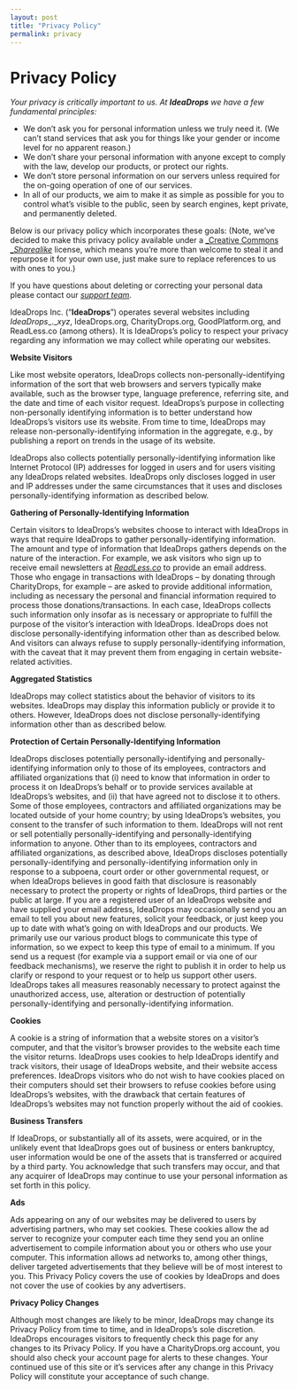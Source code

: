 ```yaml
---
layout: post
title: "Privacy Policy"
permalink: privacy
---
```

# **Privacy Policy**

*Your privacy is critically important to us. At **IdeaDrops** we have a few fundamental principles:*

* We don’t ask you for personal information unless we truly need it. (We can’t stand services that ask you for things like your gender or income level for no apparent reason.)
* We don’t share your personal information with anyone except to comply with the law, develop our products, or protect our rights.
* We don’t store personal information on our servers unless required for the on-going operation of one of our services.
* In all of our products, we aim to make it as simple as possible for you to control what’s visible to the public, seen by search engines, kept private, and permanently deleted.

Below is our privacy policy which incorporates these goals: (Note, we’ve decided to make this privacy policy available under a [_Creative Commons __Sharealike_](http://creativecommons.org/licenses/by-sa/4.0/) license, which means you’re more than welcome to steal it and repurpose it for your own use, just make sure to replace references to us with ones to you.)

If you have questions about deleting or correcting your personal data please contact our [_support team_](http://en.support.wordpress.com/).

IdeaDrops Inc. (“**IdeaDrops**”) operates several websites including _IdeaDrops__.__xyz_, IdeaDrops.org, CharityDrops.org,  GoodPlatform.org, and ReadLess.co (among others). It is IdeaDrops’s policy to respect your privacy regarding any information we may collect while operating our websites.

**Website Visitors**

Like most website operators, IdeaDrops collects non-personally-identifying information of the sort that web browsers and servers typically make available, such as the browser type, language preference, referring site, and the date and time of each visitor request. IdeaDrops’s purpose in collecting non-personally identifying information is to better understand how IdeaDrops’s visitors use its website. From time to time, IdeaDrops may release non-personally-identifying information in the aggregate, e.g., by publishing a report on trends in the usage of its website.

IdeaDrops also collects potentially personally-identifying information like Internet Protocol (IP) addresses for logged in users and for users visiting any IdeaDrops related websites. IdeaDrops only discloses logged in user and IP addresses under the same circumstances that it uses and discloses personally-identifying information as described below.

**Gathering of Personally-Identifying Information**

Certain visitors to IdeaDrops’s websites choose to interact with IdeaDrops in ways that require IdeaDrops to gather personally-identifying information. The amount and type of information that IdeaDrops gathers depends on the nature of the interaction. For example, we ask visitors who sign up to receive email newsletters at [_ReadLess.co_](http://wordpress.com/) to provide an email address. Those who engage in transactions with IdeaDrops – by donating through CharityDrops, for example – are asked to provide additional information, including as necessary the personal and financial information required to process those donations/transactions. In each case, IdeaDrops collects such information only insofar as is necessary or appropriate to fulfill the purpose of the visitor’s interaction with IdeaDrops. IdeaDrops does not disclose personally-identifying information other than as described below. And visitors can always refuse to supply personally-identifying information, with the caveat that it may prevent them from engaging in certain website-related activities.

**Aggregated Statistics**

IdeaDrops may collect statistics about the behavior of visitors to its websites. IdeaDrops may display this information publicly or provide it to others. However, IdeaDrops does not disclose personally-identifying information other than as described below.

**Protection of Certain Personally-Identifying Information**

IdeaDrops discloses potentially personally-identifying and personally-identifying information only to those of its employees, contractors and affiliated organizations that (i) need to know that information in order to process it on IdeaDrops’s behalf or to provide services available at IdeaDrops’s websites, and (ii) that have agreed not to disclose it to others. Some of those employees, contractors and affiliated organizations may be located outside of your home country; by using IdeaDrops’s websites, you consent to the transfer of such information to them. IdeaDrops will not rent or sell potentially personally-identifying and personally-identifying information to anyone. Other than to its employees, contractors and affiliated organizations, as described above, IdeaDrops discloses potentially personally-identifying and personally-identifying information only in response to a subpoena, court order or other governmental request, or when IdeaDrops believes in good faith that disclosure is reasonably necessary to protect the property or rights of IdeaDrops, third parties or the public at large. If you are a registered user of an IdeaDrops website and have supplied your email address, IdeaDrops may occasionally send you an email to tell you about new features, solicit your feedback, or just keep you up to date with what’s going on with IdeaDrops and our products. We primarily use our various product blogs to communicate this type of information, so we expect to keep this type of email to a minimum. If you send us a request (for example via a support email or via one of our feedback mechanisms), we reserve the right to publish it in order to help us clarify or respond to your request or to help us support other users. IdeaDrops takes all measures reasonably necessary to protect against the unauthorized access, use, alteration or destruction of potentially personally-identifying and personally-identifying information.

**Cookies**

A cookie is a string of information that a website stores on a visitor’s computer, and that the visitor’s browser provides to the website each time the visitor returns. IdeaDrops uses cookies to help IdeaDrops identify and track visitors, their usage of IdeaDrops website, and their website access preferences. IdeaDrops visitors who do not wish to have cookies placed on their computers should set their browsers to refuse cookies before using IdeaDrops’s websites, with the drawback that certain features of IdeaDrops’s websites may not function properly without the aid of cookies.

**Business Transfers**

If IdeaDrops, or substantially all of its assets, were acquired, or in the unlikely event that IdeaDrops goes out of business or enters bankruptcy, user information would be one of the assets that is transferred or acquired by a third party. You acknowledge that such transfers may occur, and that any acquirer of IdeaDrops may continue to use your personal information as set forth in this policy.

**Ads**

Ads appearing on any of our websites may be delivered to users by advertising partners, who may set cookies. These cookies allow the ad server to recognize your computer each time they send you an online advertisement to compile information about you or others who use your computer. This information allows ad networks to, among other things, deliver targeted advertisements that they believe will be of most interest to you. This Privacy Policy covers the use of cookies by IdeaDrops and does not cover the use of cookies by any advertisers.

**Privacy Policy Changes**

Although most changes are likely to be minor, IdeaDrops may change its Privacy Policy from time to time, and in IdeaDrops’s sole discretion. IdeaDrops encourages visitors to frequently check this page for any changes to its Privacy Policy. If you have a CharityDrops.org account, you should also check your account page for alerts to these changes. Your continued use of this site or it’s services after any change in this Privacy Policy will constitute your acceptance of such change.

